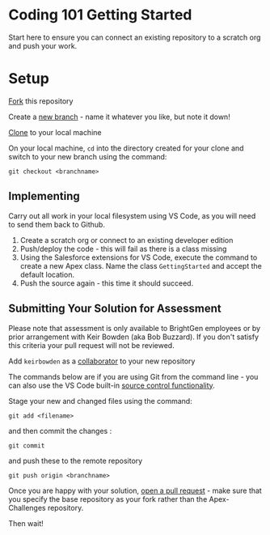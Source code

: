 # Coding 101 Getting Started

Start here to ensure you can connect an existing repository to a scratch org and push your work.

# Setup

[Fork](https://docs.github.com/en/get-started/quickstart/fork-a-repo) this repository

Create a [new branch](https://docs.github.com/en/github/collaborating-with-pull-requests/proposing-changes-to-your-work-with-pull-requests/creating-and-deleting-branches-within-your-repository) - name it whatever you like, but note it down!

[Clone](https://docs.github.com/en/github/creating-cloning-and-archiving-repositories/cloning-a-repository-from-github/cloning-a-repository) to your local machine

On your local machine, `cd` into the directory created for your clone and switch to your new branch using the command:

`git checkout <branchname>`

## Implementing

Carry out all work in your local filesystem using VS Code, as you will 
need to send them back to Github.

1. Create a scratch org or connect to an existing developer edition
1. Push/deploy the code - this will fail as there is a class missing
1. Using the Salesforce extensions for VS Code, execute the command to create a new Apex class. Name the class `GettingStarted` and accept the default location.
1. Push the source again - this time it should succeed.

## Submitting Your Solution for Assessment

Please note that assessment is only available to BrightGen employees or by prior arrangement with Keir Bowden (aka Bob Buzzard). If you don't satisfy this criteria your pull request will not be reviewed.

Add `keirbowden` as a [collaborator](https://docs.github.com/en/github/setting-up-and-managing-your-github-user-account/managing-access-to-your-personal-repositories/inviting-collaborators-to-a-personal-repository) to your new repository

The commands below are if you are using Git from the command line - you can also use the VS Code built-in [source control functionality](https://code.visualstudio.com/docs/editor/versioncontrol).

Stage your new and changed files using the command:

`git add <filename>`

and then commit the changes :

`git commit`

and push these to the remote repository

`git push origin <branchname>`

Once you are happy with your solution, [open a pull request](https://docs.github.com/en/github/collaborating-with-pull-requests/proposing-changes-to-your-work-with-pull-requests/creating-a-pull-request) - make sure that you specify the base repository as your fork rather than the Apex-Challenges repository.

Then wait!
